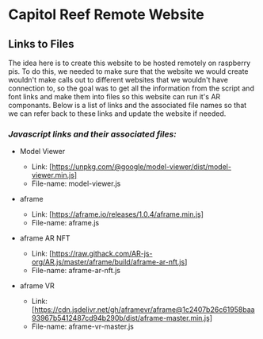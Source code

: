 # Capitol Reef Remote Website

## Links to Files

The idea here is to create this website to be hosted remotely on raspberry pis. To do this, we needed to make sure that the website we would create wouldn't make calls out to different websites that we wouldn't have connection to, so the goal was to get all the information from the script and font links and make them into files so this website can run it's AR componants. Below is a list of links and the associated file names so that we can refer back to these links and update the website if needed. 

### *Javascript links and their associated files:*

* Model Viewer
    * Link: [https://unpkg.com/@google/model-viewer/dist/model-viewer.min.js]
    * File-name: model-viewer.js

* aframe
    * Link: [https://aframe.io/releases/1.0.4/aframe.min.js]
    * File-name: aframe.js

* aframe AR NFT
    * Link: [https://raw.githack.com/AR-js-org/AR.js/master/aframe/build/aframe-ar-nft.js]
    * File-name: aframe-ar-nft.js

* aframe VR
    * Link: [https://cdn.jsdelivr.net/gh/aframevr/aframe@1c2407b26c61958baa93967b5412487cd94b290b/dist/aframe-master.min.js]
    * File-name: aframe-vr-master.js